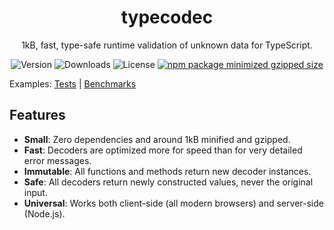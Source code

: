 <div align="center">

# typecodec

1kB, fast, type-safe runtime validation of unknown data for TypeScript.

![Version](https://img.shields.io/npm/v/typecodec?style=for-the-badge)
![Downloads](https://img.shields.io/npm/dt/typecodec?style=for-the-badge)
![License](https://img.shields.io/npm/l/typecodec?style=for-the-badge)
[![npm package minimized gzipped size](https://img.shields.io/bundlejs/size/typecodec?style=for-the-badge)](https://bundlejs.com/?q=typecodec)

</div>

Examples: [Tests](./tests/index.test.ts) | [Benchmarks](./benchmarks/index.ts)

## Features

- **Small**: Zero dependencies and around 1kB minified and gzipped.
- **Fast**: Decoders are optimized more for speed than for very detailed error messages.
- **Immutable**: All functions and methods return new decoder instances.
- **Safe**: All decoders return newly constructed values, never the original input.
- **Universal**: Works both client-side (all modern browsers) and server-side (Node.js).
